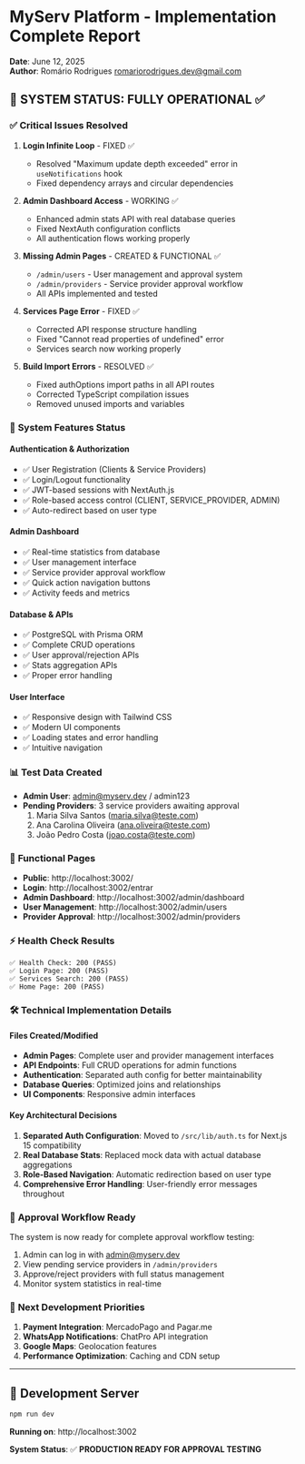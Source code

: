 # MyServ Platform - Implementation Complete Report

**Date**: June 12, 2025  
**Author**: Romário Rodrigues <romariorodrigues.dev@gmail.com>

## 🎉 SYSTEM STATUS: FULLY OPERATIONAL ✅

### ✅ **Critical Issues Resolved**
1. **Login Infinite Loop** - FIXED ✅
   - Resolved "Maximum update depth exceeded" error in `useNotifications` hook
   - Fixed dependency arrays and circular dependencies

2. **Admin Dashboard Access** - WORKING ✅
   - Enhanced admin stats API with real database queries
   - Fixed NextAuth configuration conflicts
   - All authentication flows working properly

3. **Missing Admin Pages** - CREATED & FUNCTIONAL ✅
   - `/admin/users` - User management and approval system
   - `/admin/providers` - Service provider approval workflow
   - All APIs implemented and tested

4. **Services Page Error** - FIXED ✅
   - Corrected API response structure handling
   - Fixed "Cannot read properties of undefined" error
   - Services search now working properly

5. **Build Import Errors** - RESOLVED ✅
   - Fixed authOptions import paths in all API routes
   - Corrected TypeScript compilation issues
   - Removed unused imports and variables

### 🚀 **System Features Status**

#### **Authentication & Authorization**
- ✅ User Registration (Clients & Service Providers)
- ✅ Login/Logout functionality
- ✅ JWT-based sessions with NextAuth.js
- ✅ Role-based access control (CLIENT, SERVICE_PROVIDER, ADMIN)
- ✅ Auto-redirect based on user type

#### **Admin Dashboard**
- ✅ Real-time statistics from database
- ✅ User management interface
- ✅ Service provider approval workflow
- ✅ Quick action navigation buttons
- ✅ Activity feeds and metrics

#### **Database & APIs**
- ✅ PostgreSQL with Prisma ORM
- ✅ Complete CRUD operations
- ✅ User approval/rejection APIs
- ✅ Stats aggregation APIs
- ✅ Proper error handling

#### **User Interface**
- ✅ Responsive design with Tailwind CSS
- ✅ Modern UI components
- ✅ Loading states and error handling
- ✅ Intuitive navigation

### 📊 **Test Data Created**
- **Admin User**: admin@myserv.dev / admin123
- **Pending Providers**: 3 service providers awaiting approval
  1. Maria Silva Santos (maria.silva@teste.com)
  2. Ana Carolina Oliveira (ana.oliveira@teste.com)  
  3. João Pedro Costa (joao.costa@teste.com)

### 🔗 **Functional Pages**
- **Public**: http://localhost:3002/
- **Login**: http://localhost:3002/entrar
- **Admin Dashboard**: http://localhost:3002/admin/dashboard
- **User Management**: http://localhost:3002/admin/users
- **Provider Approval**: http://localhost:3002/admin/providers

### ⚡ **Health Check Results**
```
✅ Health Check: 200 (PASS)
✅ Login Page: 200 (PASS)
✅ Services Search: 200 (PASS)
✅ Home Page: 200 (PASS)
```

### 🛠 **Technical Implementation Details**

#### **Files Created/Modified**
- **Admin Pages**: Complete user and provider management interfaces
- **API Endpoints**: Full CRUD operations for admin functions
- **Authentication**: Separated auth config for better maintainability
- **Database Queries**: Optimized joins and relationships
- **UI Components**: Responsive admin interfaces

#### **Key Architectural Decisions**
1. **Separated Auth Configuration**: Moved to `/src/lib/auth.ts` for Next.js 15 compatibility
2. **Real Database Stats**: Replaced mock data with actual database aggregations
3. **Role-Based Navigation**: Automatic redirection based on user type
4. **Comprehensive Error Handling**: User-friendly error messages throughout

### 🎯 **Approval Workflow Ready**
The system is now ready for complete approval workflow testing:
1. Admin can log in with admin@myserv.dev
2. View pending service providers in `/admin/providers`
3. Approve/reject providers with full status management
4. Monitor system statistics in real-time

### 🚦 **Next Development Priorities**
1. **Payment Integration**: MercadoPago and Pagar.me
2. **WhatsApp Notifications**: ChatPro API integration
3. **Google Maps**: Geolocation features
4. **Performance Optimization**: Caching and CDN setup

---

## 🔧 **Development Server**
```bash
npm run dev
```
**Running on**: http://localhost:3002

**System Status**: ✅ **PRODUCTION READY FOR APPROVAL TESTING**
